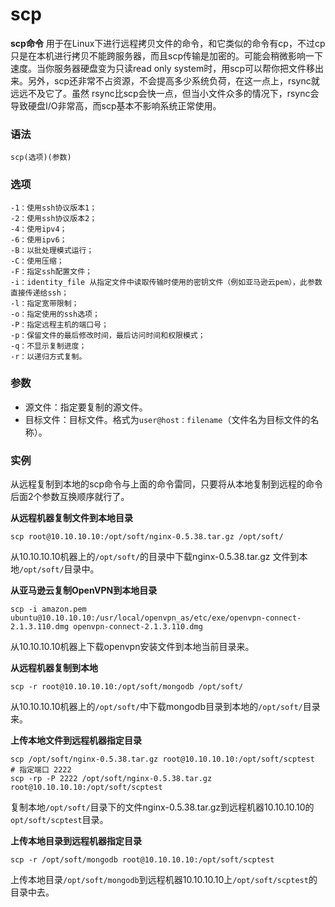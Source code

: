 # scp

**scp命令** 用于在Linux下进行远程拷贝文件的命令，和它类似的命令有cp，不过cp只是在本机进行拷贝不能跨服务器，而且scp传输是加密的。可能会稍微影响一下速度。当你服务器硬盘变为只读read only system时，用scp可以帮你把文件移出来。另外，scp还非常不占资源，不会提高多少系统负荷，在这一点上，rsync就远远不及它了。虽然 rsync比scp会快一点，但当小文件众多的情况下，rsync会导致硬盘I/O非常高，而scp基本不影响系统正常使用。

### 语法

```
scp(选项)(参数)
```

### 选项

```
-1：使用ssh协议版本1；
-2：使用ssh协议版本2；
-4：使用ipv4；
-6：使用ipv6；
-B：以批处理模式运行；
-C：使用压缩；
-F：指定ssh配置文件；
-i：identity_file 从指定文件中读取传输时使用的密钥文件（例如亚马逊云pem），此参数直接传递给ssh；
-l：指定宽带限制；
-o：指定使用的ssh选项；
-P：指定远程主机的端口号；
-p：保留文件的最后修改时间，最后访问时间和权限模式；
-q：不显示复制进度；
-r：以递归方式复制。
```

### 参数

* 源文件：指定要复制的源文件。
* 目标文件：目标文件。格式为`user@host：filename`​（文件名为目标文件的名称）。

### 实例

从远程复制到本地的scp命令与上面的命令雷同，只要将从本地复制到远程的命令后面2个参数互换顺序就行了。

**从远程机器复制文件到本地目录**

```
scp root@10.10.10.10:/opt/soft/nginx-0.5.38.tar.gz /opt/soft/
```

从10.10.10.10机器上的`/opt/soft/`​的目录中下载nginx-0.5.38.tar.gz 文件到本地`/opt/soft/`​目录中。

**从亚马逊云复制OpenVPN到本地目录**

```
scp -i amazon.pem ubuntu@10.10.10.10:/usr/local/openvpn_as/etc/exe/openvpn-connect-2.1.3.110.dmg openvpn-connect-2.1.3.110.dmg
```

从10.10.10.10机器上下载openvpn安装文件到本地当前目录来。

**从远程机器复制到本地**

```
scp -r root@10.10.10.10:/opt/soft/mongodb /opt/soft/
```

从10.10.10.10机器上的`/opt/soft/`​中下载mongodb目录到本地的`/opt/soft/`​目录来。

**上传本地文件到远程机器指定目录**

```
scp /opt/soft/nginx-0.5.38.tar.gz root@10.10.10.10:/opt/soft/scptest
# 指定端口 2222
scp -rp -P 2222 /opt/soft/nginx-0.5.38.tar.gz root@10.10.10.10:/opt/soft/scptest
```

复制本地`/opt/soft/`​目录下的文件nginx-0.5.38.tar.gz到远程机器10.10.10.10的`opt/soft/scptest`​目录。

**上传本地目录到远程机器指定目录**

```
scp -r /opt/soft/mongodb root@10.10.10.10:/opt/soft/scptest
```

上传本地目录`/opt/soft/mongodb`​到远程机器10.10.10.10上`/opt/soft/scptest`​的目录中去。
